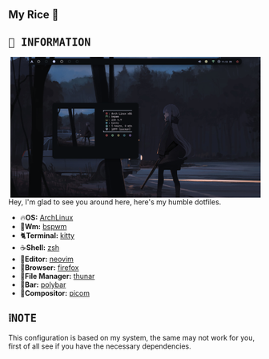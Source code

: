 <h2 align="left"> My Rice 🍚 </h2>

## <samp>🌸 INFORMATION </samp>
<img src="./screenshots/My Rice.png" alt="Rice Showcase" align="right" width="500px">
<p>Hey, I'm glad to see you around here, here's my humble dotfiles. </p>

- 🔥**OS:** [ArchLinux](https://archlinux.org/)
- 🤖**Wm:** [bspwm](https://github.com/baskerville/bspwm)
- 🐈**Terminal:** [kitty](https://github.com/kovidgoyal/kitty)
- ☕**Shell:** [zsh](https://www.zsh.org/)
- 📝**Editor:** [neovim](https://github.com/neovim/neovim)
- 🌊**Browser:** [firefox](https://www.mozilla.org/en-US/firefox)
- 📂**File Manager:** [thunar](https://github.com/xfce-mirror/thunar)
- 💨**Bar:** [polybar](https://github.com/polybar/polybar)
- 🔭**Compositor:** [picom](https://github.com/yshui/picom)


## <samp>❕NOTE</samp>
 <p>This configuration is based on my system, the same may not work for you, first of all see if you have the necessary dependencies.</p>




